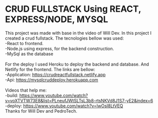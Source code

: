# CRUD FULLSTACK Using REACT, EXPRESS/NODE, MYSQL
This project was made with base in the video of Will Dev. In this project I created a crud fullstack.
The tecnologies bellow was used:<br>
-React to frontend.<br>
-Node.js using express, for the backend construction.<br>
-MySql as the database<br>
<br>
For the deploy I used Heroku to deploy the backend and database. And Netlify for the frontend. The links are bellow:<br>
-Application: https://crudreactfullstack.netlify.app <br>
-Api: https://mysqlcruddeploy.herokuapp.com <br>
<br>
Videos that help me:<br>
-build: https://www.youtube.com/watch?v=voXTVTW73E8&list=PLneufJWtSLTsL3b8-rtsNKVd8J1S7-yE2&index=6 <br>
-deploy: https://www.youtube.com/watch?v=lwOsI8LtVEQ <br>
Thanks for Will Dev and PedroTech.
